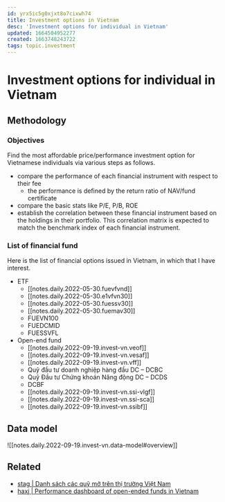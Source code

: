 ```yaml
---
id: yrx5ic5g0xjxt8o7cixwh74
title: Investment options in Vietnam
desc: 'Investment options for individual in Vietnam'
updated: 1664504952277
created: 1663748243722
tags: topic.investment
---
```

# Investment options for individual in Vietnam

## Methodology

### Objectives

Find the most affordable price/performance investment option for Vietnamese individuals via various steps as follows.
- compare the performance of each financial instrument with respect to their fee
    - the performance is defined by the return ratio of NAV/fund certificate
- compare the basic stats like P/E, P/B, ROE
- establish the correlation between these financial instrument based on the holdings in their portfolio. This correlation matrix is expected to match the benchmark index of each financial instrument.

### List of financial fund

Here is the list of financial options issued in Vietnam, in which that I have interest.
- ETF
    - [[notes.daily.2022-05-30.fuevfvnd]]
    - [[notes.daily.2022-05-30.e1vfvn30]]
    - [[notes.daily.2022-05-30.fuessv30]]
    - [[notes.daily.2022-05-30.fuemav30]]
    - FUEVN100
    - FUEDCMID
    - FUESSVFL
- Open-end fund
    - [[notes.daily.2022-09-19.invest-vn.veof]]
    - [[notes.daily.2022-09-19.invest-vn.vesaf]]
    - [[notes.daily.2022-09-19.invest-vn.vff]]
    - Quỹ đầu tư doanh nghiệp hàng đầu DC – DCBC
    - Quỹ Đầu tư Chứng khoán Năng động DC – DCDS
    - DCBF
    - [[notes.daily.2022-09-19.invest-vn.ssi-vlgf]]
    - [[notes.daily.2022-09-19.invest-vn.ssi-sca]]
    - [[notes.daily.2022-09-19.invest-vn.ssibf]]

## Data model

![[notes.daily.2022-09-19.invest-vn.data-model#overview]]

## Related

- [stag | Danh sách các quỹ mở trên thị trường Việt Nam](https://stag.vn/mutual-funds)
- [haxj | Performance dashboard of open-ended funds in Vietnam](https://haxj.github.io/posts/vietnam-funds/)